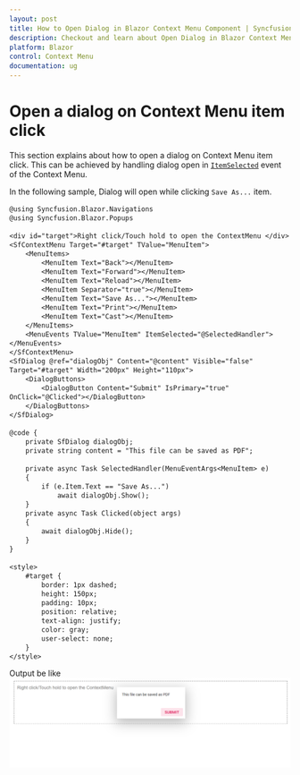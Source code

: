```yaml
---
layout: post
title: How to Open Dialog in Blazor Context Menu Component | Syncfusion
description: Checkout and learn about Open Dialog in Blazor Context Menu component of Syncfusion, and more details.
platform: Blazor
control: Context Menu
documentation: ug
---
```


# Open a dialog on Context Menu item click

This section explains about how to open a dialog on Context Menu item click. This can be achieved by handling dialog open in [`ItemSelected`](https://help.syncfusion.com/cr/blazor/Syncfusion.Blazor.Navigations.MenuEvents-1.html#Syncfusion_Blazor_Navigations_MenuEvents_1_ItemSelected) event of the Context Menu.

In the following sample, Dialog will open while clicking `Save As...` item.

```cshtml
@using Syncfusion.Blazor.Navigations
@using Syncfusion.Blazor.Popups

<div id="target">Right click/Touch hold to open the ContextMenu </div>
<SfContextMenu Target="#target" TValue="MenuItem">
    <MenuItems>
        <MenuItem Text="Back"></MenuItem>
        <MenuItem Text="Forward"></MenuItem>
        <MenuItem Text="Reload"></MenuItem>
        <MenuItem Separator="true"></MenuItem>
        <MenuItem Text="Save As..."></MenuItem>
        <MenuItem Text="Print"></MenuItem>
        <MenuItem Text="Cast"></MenuItem>
    </MenuItems>
    <MenuEvents TValue="MenuItem" ItemSelected="@SelectedHandler"></MenuEvents>
</SfContextMenu>
<SfDialog @ref="dialogObj" Content="@content" Visible="false" Target="#target" Width="200px" Height="110px">
    <DialogButtons>
        <DialogButton Content="Submit" IsPrimary="true" OnClick="@Clicked"></DialogButton>
    </DialogButtons>
</SfDialog>

@code {
    private SfDialog dialogObj;
    private string content = "This file can be saved as PDF";

    private async Task SelectedHandler(MenuEventArgs<MenuItem> e)
    {
        if (e.Item.Text == "Save As...")
            await dialogObj.Show();
    }
    private async Task Clicked(object args)
    {
        await dialogObj.Hide();
    }
}

<style>
    #target {
        border: 1px dashed;
        height: 150px;
        padding: 10px;
        position: relative;
        text-align: justify;
        color: gray;
        user-select: none;
    }
</style>

```

Output be like
![Context Menu Sample](./../images/dialog.png)